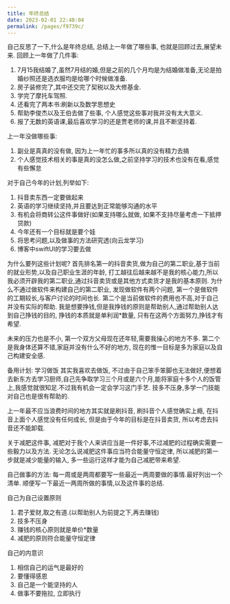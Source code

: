 ```yaml
---
title: 年终总结
date: 2023-02-01 22:48:04
permalink: /pages/f9739c/
---
```


自己反思了一下,什么是年终总结, 总结上一年做了哪些事, 也就是回顾过去,展望未来.
回顾上一年做了几件事:

1. 7月15我结婚了,虽然7月结的婚,但是之前的几个月均是为结婚做准备,无论是拍婚纱照还是选衣服均是给哪个时候做准备.
2. 房子装修完了,其中还交完了契税以及大修基金.
3. 学完了摩托车驾照.
4. 还看完了两本书:刷新以及数学思想史
5. 帮助李俊杰以及王伯去做了些事, 个人感觉这些事对我并没有太大意义.
6. 报了无数的英语课,最后喜欢学习的还是贾老师的课,并且不断坚持着.

上一年没做哪些事:

1. 副业是真真的没有做, 因为上一年忙的事多所以真的没有精力去搞
2. 个人感觉技术相关的事是真的没怎么做,之前坚持学习的技术也没有在看,感觉有些懈怠

对于自己今年的计划,列举如下:

1. 抖音卖东西一定要做起来
2. 英语的学习继续坚持,并且要达到正常能够沟通的水平
3. 有机会将商转公这件事做好(如果支持哪么就做, 如果不支持尽量考虑一下抵押贷款)
4. 今年还有一个目标就是要个娃
5. 将思考问题,以及做事的方法研究透(向云龙学习)
6. 博客中swiftUI的学习要去做

为什么要列这些计划呢? 首先排名第一的抖音卖货,做为自己的第二职业,基于当前的就业形势,以及自己职业生涯的年龄, 打工越往后越来越不是我的核心能力,所以我必须开辟我的第二职业,通过抖音卖货或是其他方式卖货才是我的基本原则. 为什么不通过做软件来构建自己的第二职业, 发现做软件有两个问题,
第一个是做软件的工期较长,与客户讨论的时间也长.
第二个是当前做软件的费用也不高,对于自己并没有实际的帮助.
我是想要挣钱,但是我挣钱的原则是帮助别人,通过帮助别人达到自己挣钱的目的, 挣钱的本质就是单利润*数量, 只有在这两个方面努力,挣钱才有希望.

未来的压力也是不小, 第一个双方父母现在还年轻,需要我操心的地方不多. 第二个是我身体还算不错,家庭并没有什么不好的地方, 现在的惟一目标是多为家庭以及自己构建安全感.

备用计划: 学习做饭
其实我喜欢去做饭, 不过由于自己笨手笨脚也无法做好,便想着去新东方去学习厨师,自己先争取学习三个月或是六个月,能将家庭十多个人的饭管上,我感觉就很知足.不过我有机会一定会学习这门手艺. 技多不压身,多学一门技能对自己也是很有帮助的.

上一年最不应当浪费时间的地方其实就是刷抖音, 刷抖音个人感觉确实上瘾, 在抖音上面个人感觉没有任何成长, 但是由于今年的目标是在抖音卖货, 所以考虑去抖音还不能卸载.

关于减肥这件事, 减肥对于我个人来讲应当是一件好事,不过减肥的过程确实需要一些毅力以及方法. 无论怎么说减肥这件事应当符合能量守恒定律, 所以减肥的第一步就是减少能量的输入, 多一些运行这样才能为自己减肥带来希望.

自己做事的方法:
每一周或是两周都要写一些最近一两周要做的事情.最好列出一个清单.
顺便写一下最近一两周所做的事情,以及这件事的总结.

自己为自己设置原则
1. 君子爱财,取之有道.(以帮助别人为前提之下,再去赚钱)
2. 技多不压身
3. 赚钱的核心原则就是单价*数量
4. 减肥的原则符合能量守恒定律

自己的内意识
1. 相信自己的运气是最好的
2. 要懂得感恩 
3. 自己是一个能坚持的人 
4. 做事不要拖拉, 立即执行



